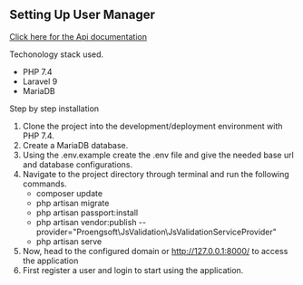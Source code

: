 
## Setting Up User Manager

[Click here for the Api documentation](https://documenter.getpostman.com/view/9089288/UzJESK83)

Techonology stack used.

- PHP 7.4
- Laravel 9
- MariaDB

Step by step installation

1. Clone the project into the development/deployment environment with PHP 7.4.
2. Create a MariaDB database.
3. Using the .env.example create the .env file and give the needed base url and database configurations.
4. Navigate to the project directory through terminal and run the following commands.
    - composer update
    - php artisan migrate
    - php artisan passport:install
    - php artisan vendor:publish --provider="Proengsoft\JsValidation\JsValidationServiceProvider" 
    - php artisan serve
 5. Now, head to the configured domain or http://127.0.0.1:8000/ to access the application
 6. First register a user and login to start using the application.
